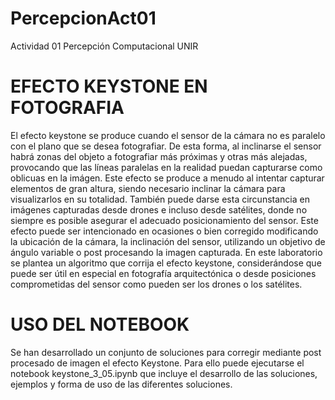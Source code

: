 # PercepcionAct01
Actividad 01 Percepción Computacional UNIR

# EFECTO KEYSTONE EN FOTOGRAFIA
El efecto keystone se produce cuando el sensor de la cámara no es paralelo con el plano que se desea fotografiar. De esta forma, al inclinarse el sensor habrá zonas del objeto a fotografiar más próximas y otras más alejadas, provocando que las líneas paralelas en la realidad puedan capturarse como oblicuas en la imágen. Este efecto se produce a menudo al intentar capturar elementos de gran altura, siendo necesario inclinar la cámara para visualizarlos en su totalidad. También puede darse esta circunstancia en imágenes capturadas desde drones e incluso desde satélites, donde no siempre es posible asegurar el adecuado posicionamiento del sensor. Este efecto puede ser intencionado en ocasiones o bien corregido modificando la ubicación de la cámara, la inclinación del sensor, utilizando un objetivo de ángulo variable o post procesando la imagen capturada. En este laboratorio se plantea un algoritmo que corrija el efecto keystone, considerándose que puede ser útil en especial en fotografía arquitectónica o desde posiciones comprometidas del sensor como pueden ser los drones o los satélites.

# USO DEL NOTEBOOK
Se han desarrollado un conjunto de soluciones para corregir mediante post procesado de imagen el efecto Keystone. Para ello puede ejecutarse el notebook keystone_3_05.ipynb que incluye el desarrollo de las soluciones, ejemplos y forma de uso de las diferentes soluciones.
